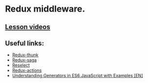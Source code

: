 # Redux middleware.

<!-- ## [Presentation](https://slides.com/aleh_lipski/deck-199132) -->

## [Lesson videos](https://disk.yandex.ru/i/P1221FdwstoLzg)

## Useful links:
* [Redux-thunk](https://github.com/reduxjs/redux-thunk)
* [Redux-saga](https://redux-saga.js.org/)
* [Reselect](https://www.npmjs.com/package/reselect)
* [Redux-actions](https://redux-actions.js.org/)
* [Understanding Generators in ES6 JavaScript with Examples [EN]](https://codeburst.io/understanding-generators-in-es6-javascript-with-examples-6728834016d5#:~:text=In%20contrast%2C%20a%20generator%20is,continue%20from%20where%20it%20stopped.&text=Generators%20are%20a%20special%20class,%E2%80%8Ba%20series%20of%20values.)
